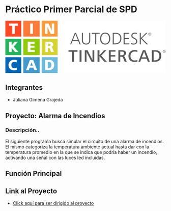 # Práctico Primer Parcial de SPD
![Tinkercad](./imagenes/at.png)


## Integrantes
- Juliana Gimena Grajeda

## Proyecto: Alarma de Incendios

### Descripción..
El siguiente programa busca simular el circuito de una alarma de incendios. El mismo categoriza la temperatura ambiente actual hasta dar con la temperatura promedio en la que se indica que podría haber un incendio, activando una señal con las luces led incluidas.

## Función Principal

## Link al Proyecto
- [Click aquí para ser dirigido al proyecto](https://www.tinkercad.com/things/gUTzVkEOkP6-practico-primer-parcial/editel?sharecode=pjgnvAwwcNJcBiWY2Rh3e7YFxJmLNvZ8M6qPUQ6q05s)

